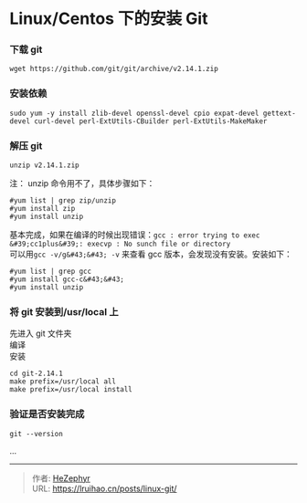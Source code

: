 # Linux/Centos 下的安装 Git


### 下载 git

```
wget https://github.com/git/git/archive/v2.14.1.zip
```

### 安装依赖

```
sudo yum -y install zlib-devel openssl-devel cpio expat-devel gettext-devel curl-devel perl-ExtUtils-CBuilder perl-ExtUtils-MakeMaker
```

### 解压 git

```
unzip v2.14.1.zip
```

注：
unzip 命令用不了，具体步骤如下：

```
#yum list | grep zip/unzip 
#yum install zip
#yum install unzip
```

基本完成，如果在编译的时候出现错误：`gcc : error trying to exec &#39;cc1plus&#39;: execvp : No sunch file or directory`  
可以用`gcc -v/g&#43;&#43; -v` 来查看 gcc 版本，会发现没有安装。安装如下：

```
#yum list | grep gcc
#yum install gcc-c&#43;&#43;
#yum install unzip
```

### 将 git 安装到/usr/local 上

先进入 git 文件夹  
编译  
安装

```
cd git-2.14.1
make prefix=/usr/local all
make prefix=/usr/local install
```

### 验证是否安装完成

```
git --version
```

...


---

> 作者: [HeZephyr](https://github.com/HeZephyr)  
> URL: https://lruihao.cn/posts/linux-git/  

